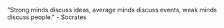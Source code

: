 
"Strong minds discuss ideas, 
average minds discuss events, 
weak minds discuss people." - Socrates

